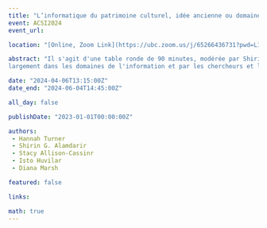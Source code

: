 ```yaml
---
title: "L’informatique du patrimoine culturel, idée ancienne ou domaine émergent ? : buter sur une définition commune pour la recherche et l’enseignement"
event: ACSI2024
event_url: 

location: "[Online, Zoom Link](https://ubc.zoom.us/j/65266436731?pwd=L1dJRGwrYjNueldyUkFwZXZvc2dpUT09)"

abstract: "Il s'agit d'une table ronde de 90 minutes, modérée par Shirin G. Alamdari. Le terme « informatique du patrimoine culturel » est utilisé
largement dans les domaines de l'information et par les chercheurs et les programmes en études de l'information. Ce panneau va répondre aux questions : Qu'est-ce que l'informatique du patrimoine culturel ? Pourquoi les chercheurs et les institutions butent sur une définition ? L'informatique du patrimoine culturel définit-elle une méthodologie, un sujet d’intérêt ou un ensemble de pratiques techniques ? Quels types de considérations éthiques pourrions-nous, ou devrions-nous l'avoir fait ?"

date: "2024-04-06T13:15:00Z"
date_end: "2024-06-04T14:45:00Z"

all_day: false

publishDate: "2023-01-01T00:00:00Z"

authors:
 - Hannah Turner
 - Shirin G. Alamdarir
 - Stacy Allison-Cassinr
 - Isto Huvilar
 - Diana Marsh

featured: false

links:

math: true
---
```



